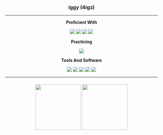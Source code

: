 <h3 align="center" width="100%">
	iggy (4igz)
</h3>
<p align="center" width="100%">

---

<p align="center" width="100%">
	<b>Proficient With</b>
<p/>

<p align="center" width="100%">
	<img src="https://skillicons.dev/icons?i=ts"/>
	<img src="https://skillicons.dev/icons?i=lua"/>
	<img src="https://skillicons.dev/icons?i=python"/>
	<img src="https://skillicons.dev/icons?i=react"/>
<p/>

<p align="center" width="100%">
	<b>Practicing</b>
<p/>
<p align="center" width="100%">
<img src="https://skillicons.dev/icons?i=cpp"/>
<p/>

<p align="center" width="100%">
	<b>Tools And Software</b>
<p/>
<p align="center" width="100%">
<img src="https://skillicons.dev/icons?i=npm"/> 
<img src="https://skillicons.dev/icons?i=firebase"/> 
<img src="https://skillicons.dev/icons?i=git"/> 
<img src="https://skillicons.dev/icons?i=nodejs"/> 
<img src="https://skillicons.dev/icons?i=vscode"/> 
<p/>


---
<h3 align="center" width="100%">
<p align="center" width="100%">
	<img margin="auto" height=150 align="center" src="https://github-readme-stats.vercel.app/api?username=4igz&show_icons=true&theme=github_dark_dimmed&layout=compact"/>
	<img align="center" height=150 src="https://github-readme-stats.vercel.app/api/top-langs/?username=4igz&layout=compact&theme=github_dark_dimmed"/>
<p/>

